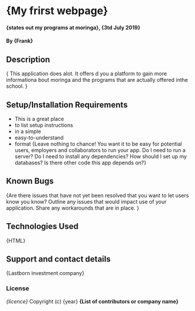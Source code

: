 # {My frirst webpage}
#### {states out my programs at moringa}, {3td July 2019}
#### By **{Frank}**
## Description
{
    This application does alot. It offers d you a platform to gain more informationa bout moringa and the programs that are actually offered inthe school. }
## Setup/Installation Requirements
* This is a great place
* to list setup instructions
* in a simple
* easy-to-understand
* format
{Leave nothing to chance! You want it to be easy for potential users, employers and collaborators to run your app. Do I need to run a server? Do I need to install any dependencies? How should I set up my databases? Is there other code this app depends on?}
## Known Bugs
{Are there issues that have not yet been resolved that you want to let users know you know? Outline any issues that would impact use of your application. Share any workarounds that are in place. }
## Technologies Used
{HTML}
## Support and contact details
{Lastborn investment company}
### License
*{licence}*
Copyright (c) {year} **{List of contributors or company name}**